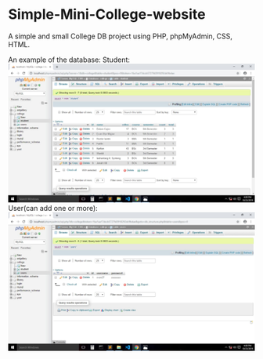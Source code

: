 # Simple-Mini-College-website

A simple and small College DB project using PHP, phpMyAdmin, CSS, HTML.

An example of the database:
Student:
![alt text](https://github.com/Dalam-Cajee/Simple-Mini-College-website/blob/main/College/StudentDB.jpg?raw=true)
User(can add one or more):
![alt text](https://github.com/Dalam-Cajee/Simple-Mini-College-website/blob/main/College/UserDB.jpg?raw=true)
